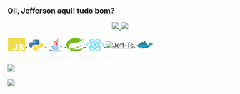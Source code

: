 ### Oii, Jefferson aqui! tudo bom?

<div align="center">
  <a href="https://github.com/jeffersonf-alves">
  <img height="180em" src="https://github-readme-stats.vercel.app/api?username=jeffersonf-alves&show_icons=true&theme=tokyonight&include_all_commits=true&count_private=true"/>
  <img height="180em" src="https://github-readme-stats.vercel.app/api/top-langs/?username=jeffersonf-alves&layout=compact&langs_count=7&theme=tokyonight"/>
</div>

<div style="display: inline_block"><br>
  <img align="center" alt="Jeff-Js" height="30" width="40" src="https://raw.githubusercontent.com/devicons/devicon/master/icons/javascript/javascript-plain.svg">
    <img align="center" alt="Jeff-Ts" height="30" width="40" src="https://raw.githubusercontent.com/devicons/devicon/master/icons/python/python-original.svg">
   <img align="center" alt="Jeff-Python" height="30" width="40" src="https://raw.githubusercontent.com/devicons/devicon/master/icons/java/java-original.svg">
 
  <img align="center" alt="Jeff-Ts" height="30" width="40" src="https://raw.githubusercontent.com/devicons/devicon/master/icons/spring/spring-original.svg">
   <img align="center" alt="Jeff-Ts" height="30" width="40" src="https://raw.githubusercontent.com/devicons/devicon/master/icons/react/react-original.svg">

  <img align="center" alt="Jeff-Ts" height="30" width="40" src="https://raw.githubusercontent.com/devicons/devicon/master/icons/react-native/react-native-original.svg">
  <img align="center" alt="Jeff-Ts" height="30" width="40" src="https://raw.githubusercontent.com/devicons/devicon/master/icons/docker/docker-original.svg">
<hr>

</div>

<div>

  <a href="https://www.instagram.com/jeffersonf.alves/" target="_blank"><img src="https://img.shields.io/badge/-Instagram-%23E4405F?style=for-the-badge&logo=instagram&logoColor=white" target="_blank"></a>

  <a href="https://www.linkedin.com/in/jefferson-francisco-alves-6bbb2016b/" target="_blank"><img src="https://img.shields.io/badge/-LinkedIn-%230077B5?style=for-the-badge&logo=linkedin&logoColor=white" target="_blank"></a>
</div>
  
